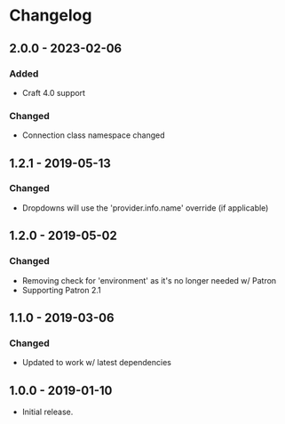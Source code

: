 Changelog
=========

## 2.0.0 - 2023-02-06
### Added
- Craft 4.0 support

### Changed
- Connection class namespace changed

## 1.2.1 - 2019-05-13
### Changed
- Dropdowns will use the 'provider.info.name' override (if applicable)

## 1.2.0 - 2019-05-02
### Changed
- Removing check for 'environment' as it's no longer needed w/ Patron
- Supporting Patron 2.1

## 1.1.0 - 2019-03-06
### Changed
- Updated to work w/ latest dependencies

## 1.0.0 - 2019-01-10
- Initial release.
